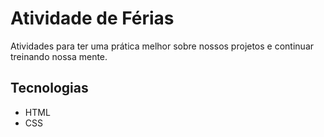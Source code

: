 # Atividade de Férias
Atividades para ter uma prática melhor sobre nossos projetos e continuar treinando nossa mente.

## Tecnologias
- HTML
- CSS
